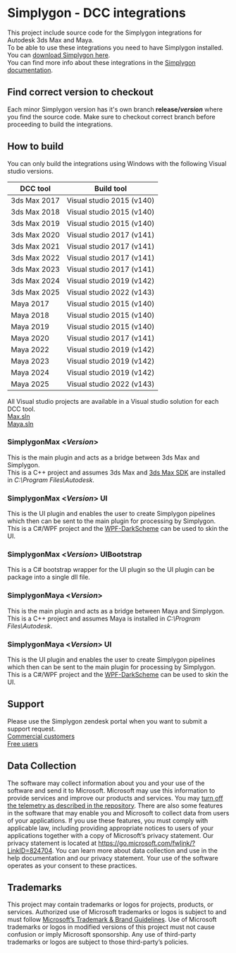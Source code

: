 # Simplygon - DCC integrations

This project include source code for the Simplygon integrations for Autodesk 3ds Max and Maya.  
To be able to use these integrations you need to have Simplygon installed.  
You can [download Simplygon here](https://simplygon.com/Downloads).  
You can find more info about these integrations in the [Simplygon documentation](https://documentation.simplygon.com/).

## Find correct version to checkout
Each minor Simplygon version has it's own branch <b>release/*version*</b> where you find the source code.
Make sure to checkout correct branch before proceeding to build the integrations.

## How to build

You can only build the integrations using Windows with the following Visual studio versions.

| DCC tool      | Build tool               |
| ------------- |---------------------------|
| 3ds Max 2017  | Visual studio 2015 (v140) |
| 3ds Max 2018  | Visual studio 2015 (v140) |
| 3ds Max 2019  | Visual studio 2015 (v140) |
| 3ds Max 2020  | Visual studio 2017 (v141) |
| 3ds Max 2021  | Visual studio 2017 (v141) |
| 3ds Max 2022  | Visual studio 2017 (v141) |
| 3ds Max 2023  | Visual studio 2017 (v141) |
| 3ds Max 2024  | Visual studio 2019 (v142) |
| 3ds Max 2025  | Visual studio 2022 (v143) |
| Maya 2017     | Visual studio 2015 (v140) |
| Maya 2018     | Visual studio 2015 (v140) |
| Maya 2019     | Visual studio 2015 (v140) |
| Maya 2020     | Visual studio 2017 (v141) |
| Maya 2022     | Visual studio 2019 (v142) |
| Maya 2023     | Visual studio 2019 (v142) |
| Maya 2024     | Visual studio 2019 (v142) |
| Maya 2025     | Visual studio 2022 (v143) |

All Visual studio projects are available in a Visual studio solution for each DCC tool.  
[Max.sln](Src/Max.sln)  
[Maya.sln](Src/Maya.sln)

### SimplygonMax <_Version_>

This is the main plugin and acts as a bridge between 3ds Max and Simplygon.  
This is a C++ project and assumes 3ds Max and [3ds Max SDK](https://www.autodesk.com/developer-network/platform-technologies/3ds-max) are installed in _C:\Program Files\Autodesk_.

### SimplygonMax <_Version_> UI

This is the UI plugin and enables the user to create Simplygon pipelines which then can be sent to the main plugin for processing by Simplygon.  
This is a C#/WPF project and the [WPF-DarkScheme](https://github.com/ADN-DevTech/Maya-Net-Wpf-DarkScheme) can be used to skin the UI.

### SimplygonMax <_Version_> UIBootstrap

This is a C# bootstrap wrapper for the UI plugin so the UI plugin can be package into a single dll file.

### SimplygonMaya <_Version_>

This is the main plugin and acts as a bridge between Maya and Simplygon.  
This is a C++ project and assumes Maya is installed in _C:\Program Files\Autodesk_.

### SimplygonMaya <_Version_> UI

This is the UI plugin and enables the user to create Simplygon pipelines which then can be sent to the main plugin for processing by Simplygon.  
This is a C#/WPF project and the [WPF-DarkScheme](https://github.com/ADN-DevTech/Maya-Net-Wpf-DarkScheme) can be used to skin the UI.

## Support

Please use the Simplygon zendesk portal when you want to submit a support request.  
[Commercial customers](https://simplygon.zendesk.com/hc/en-us/requests/new)  
[Free users](https://simplygon.zendesk.com/hc/en-us/community/topics)

## Data Collection

The software may collect information about you and your use of the software and send it to Microsoft. Microsoft may use this information to provide services and improve our products and services. You may [turn off the telemetry as described in the repository](telemetry.md). There are also some features in the software that may enable you and Microsoft to collect data from users of your applications. If you use these features, you must comply with applicable law, including providing appropriate notices to users of your applications together with a copy of Microsoft’s privacy statement. Our privacy statement is located at https://go.microsoft.com/fwlink/?LinkID=824704. You can learn more about data collection and use in the help documentation and our privacy statement. Your use of the software operates as your consent to these practices.

## Trademarks

This project may contain trademarks or logos for projects, products, or services. Authorized use of Microsoft trademarks or logos is subject to and must follow [Microsoft’s Trademark & Brand Guidelines](https://www.microsoft.com/en-us/legal/intellectualproperty/trademarks/usage/general). Use of Microsoft trademarks or logos in modified versions of this project must not cause confusion or imply Microsoft sponsorship. Any use of third-party trademarks or logos are subject to those third-party’s policies.